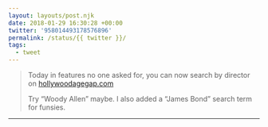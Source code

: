 ```yaml
---
layout: layouts/post.njk
date: 2018-01-29 16:30:28 +00:00
twitter: '958014493178576896'
permalink: /status/{{ twitter }}/
tags: 
  - tweet
---
```


> Today in features no one asked for, you can now search by director on [hollywoodagegap.com](https://hollywoodagegap.com)
> 
> Try “Woody Allen” maybe. I also added a “James Bond” search term for funsies.

---
